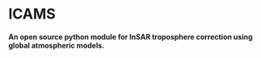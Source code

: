 # ICAMS

#### An open source python module for InSAR troposphere correction using global atmospheric models.

